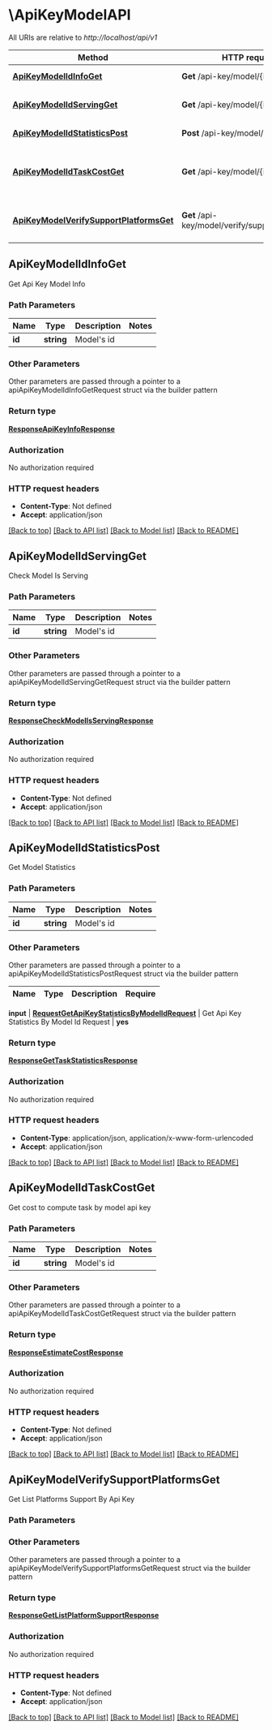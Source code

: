 # \ApiKeyModelAPI

All URIs are relative to *http://localhost/api/v1*

Method | HTTP request | Description
------------- | ------------- | -------------
[**ApiKeyModelIdInfoGet**](ApiKeyModelAPI.md#ApiKeyModelIdInfoGet) | **Get** /api-key/model/{id}/info | Get Api Key Model Info
[**ApiKeyModelIdServingGet**](ApiKeyModelAPI.md#ApiKeyModelIdServingGet) | **Get** /api-key/model/{id}/serving | Check Model Is Serving
[**ApiKeyModelIdStatisticsPost**](ApiKeyModelAPI.md#ApiKeyModelIdStatisticsPost) | **Post** /api-key/model/{id}/statistics | Get Model Statistics
[**ApiKeyModelIdTaskCostGet**](ApiKeyModelAPI.md#ApiKeyModelIdTaskCostGet) | **Get** /api-key/model/{id}/task/cost | Get cost to compute task by model api key
[**ApiKeyModelVerifySupportPlatformsGet**](ApiKeyModelAPI.md#ApiKeyModelVerifySupportPlatformsGet) | **Get** /api-key/model/verify/support/platforms | Get List Platforms Support By Api Key



## ApiKeyModelIdInfoGet

Get Api Key Model Info



### Path Parameters


Name | Type | Description  | Notes
------------- | ------------- | ------------- | -------------
**id** | **string** | Model&#39;s id | 

### Other Parameters

Other parameters are passed through a pointer to a apiApiKeyModelIdInfoGetRequest struct via the builder pattern


### Return type

[**ResponseApiKeyInfoResponse**](ResponseApiKeyInfoResponse.md)

### Authorization

No authorization required

### HTTP request headers

- **Content-Type**: Not defined
- **Accept**: application/json

[[Back to top]](#) [[Back to API list]](../README.md#documentation-for-api-endpoints)
[[Back to Model list]](../README.md#documentation-for-models)
[[Back to README]](../README.md)


## ApiKeyModelIdServingGet


Check Model Is Serving



### Path Parameters


Name | Type | Description  | Notes
------------- | ------------- | ------------- | -------------
**id** | **string** | Model&#39;s id | 

### Other Parameters

Other parameters are passed through a pointer to a apiApiKeyModelIdServingGetRequest struct via the builder pattern


### Return type

[**ResponseCheckModelIsServingResponse**](ResponseCheckModelIsServingResponse.md)

### Authorization

No authorization required

### HTTP request headers

- **Content-Type**: Not defined
- **Accept**: application/json

[[Back to top]](#) [[Back to API list]](../README.md#documentation-for-api-endpoints)
[[Back to Model list]](../README.md#documentation-for-models)
[[Back to README]](../README.md)


## ApiKeyModelIdStatisticsPost


Get Model Statistics



### Path Parameters


Name | Type | Description  | Notes
------------- | ------------- | ------------- | -------------
**id** | **string** | Model&#39;s id | 

### Other Parameters

Other parameters are passed through a pointer to a apiApiKeyModelIdStatisticsPostRequest struct via the builder pattern


Name | Type | Description  | Require
------------- | ------------- | ------------- | -------------

 **input** | [**RequestGetApiKeyStatisticsByModelIdRequest**](RequestGetApiKeyStatisticsByModelIdRequest.md) | Get Api Key Statistics By Model Id Request | **yes**

### Return type

[**ResponseGetTaskStatisticsResponse**](ResponseGetTaskStatisticsResponse.md)

### Authorization

No authorization required

### HTTP request headers

- **Content-Type**: application/json, application/x-www-form-urlencoded
- **Accept**: application/json

[[Back to top]](#) [[Back to API list]](../README.md#documentation-for-api-endpoints)
[[Back to Model list]](../README.md#documentation-for-models)
[[Back to README]](../README.md)


## ApiKeyModelIdTaskCostGet

Get cost to compute task by model api key



### Path Parameters


Name | Type | Description  | Notes
------------- | ------------- | ------------- | -------------
**id** | **string** | Model&#39;s id | 

### Other Parameters

Other parameters are passed through a pointer to a apiApiKeyModelIdTaskCostGetRequest struct via the builder pattern


### Return type

[**ResponseEstimateCostResponse**](ResponseEstimateCostResponse.md)

### Authorization

No authorization required

### HTTP request headers

- **Content-Type**: Not defined
- **Accept**: application/json

[[Back to top]](#) [[Back to API list]](../README.md#documentation-for-api-endpoints)
[[Back to Model list]](../README.md#documentation-for-models)
[[Back to README]](../README.md)


## ApiKeyModelVerifySupportPlatformsGet


Get List Platforms Support By Api Key



### Path Parameters



### Other Parameters

Other parameters are passed through a pointer to a apiApiKeyModelVerifySupportPlatformsGetRequest struct via the builder pattern


### Return type

[**ResponseGetListPlatformSupportResponse**](ResponseGetListPlatformSupportResponse.md)

### Authorization

No authorization required

### HTTP request headers

- **Content-Type**: Not defined
- **Accept**: application/json

[[Back to top]](#) [[Back to API list]](../README.md#documentation-for-api-endpoints)
[[Back to Model list]](../README.md#documentation-for-models)
[[Back to README]](../README.md)

